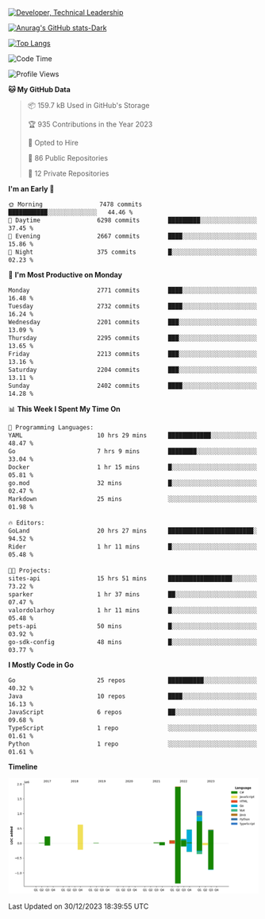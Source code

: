 <div>
  <a href="https://www.linkedin.com/in/arielpineiro/" target="_blank" rel="nofollow noopener noreferrer">
    <img src="https://img.shields.io/badge/-LinkedIn-%230077B5?style=for-the-badge&logo=linkedin&logoColor=white" alt="Developer, Technical Leadership" title="Ariel Piñeiro">
  </a>
</div>

[![Anurag's GitHub stats-Dark](https://github-readme-stats.vercel.app/api?username=arielsrv&show_icons=true&theme=dark#gh-dark-mode-only)](https://github.com/anuraghazra/github-readme-stats#gh-dark-mode-only)

[![Top Langs](https://github-readme-stats.vercel.app/api/top-langs/?username=arielsrv&layout=compact&langs_count=10&theme=dark#gh-dark-mode-only)](https://github.com/anuraghazra/github-readme-stats&theme=dark#gh-dark-mode-only)

<!--START_SECTION:waka-->
![Code Time](http://img.shields.io/badge/Code%20Time-405%20hrs%2039%20mins-blue)

![Profile Views](http://img.shields.io/badge/Profile%20Views-4-blue)

**🐱 My GitHub Data** 

> 📦 159.7 kB Used in GitHub's Storage 
 > 
> 🏆 935 Contributions in the Year 2023
 > 
> 💼 Opted to Hire
 > 
> 📜 86 Public Repositories 
 > 
> 🔑 12 Private Repositories 
 > 
**I'm an Early 🐤** 

```text
🌞 Morning                7478 commits        ███████████░░░░░░░░░░░░░░   44.46 % 
🌆 Daytime                6298 commits        █████████░░░░░░░░░░░░░░░░   37.45 % 
🌃 Evening                2667 commits        ████░░░░░░░░░░░░░░░░░░░░░   15.86 % 
🌙 Night                  375 commits         █░░░░░░░░░░░░░░░░░░░░░░░░   02.23 % 
```
📅 **I'm Most Productive on Monday** 

```text
Monday                   2771 commits        ████░░░░░░░░░░░░░░░░░░░░░   16.48 % 
Tuesday                  2732 commits        ████░░░░░░░░░░░░░░░░░░░░░   16.24 % 
Wednesday                2201 commits        ███░░░░░░░░░░░░░░░░░░░░░░   13.09 % 
Thursday                 2295 commits        ███░░░░░░░░░░░░░░░░░░░░░░   13.65 % 
Friday                   2213 commits        ███░░░░░░░░░░░░░░░░░░░░░░   13.16 % 
Saturday                 2204 commits        ███░░░░░░░░░░░░░░░░░░░░░░   13.11 % 
Sunday                   2402 commits        ████░░░░░░░░░░░░░░░░░░░░░   14.28 % 
```


📊 **This Week I Spent My Time On** 

```text
💬 Programming Languages: 
YAML                     10 hrs 29 mins      ████████████░░░░░░░░░░░░░   48.47 % 
Go                       7 hrs 9 mins        ████████░░░░░░░░░░░░░░░░░   33.04 % 
Docker                   1 hr 15 mins        █░░░░░░░░░░░░░░░░░░░░░░░░   05.81 % 
go.mod                   32 mins             █░░░░░░░░░░░░░░░░░░░░░░░░   02.47 % 
Markdown                 25 mins             ░░░░░░░░░░░░░░░░░░░░░░░░░   01.98 % 

🔥 Editors: 
GoLand                   20 hrs 27 mins      ████████████████████████░   94.52 % 
Rider                    1 hr 11 mins        █░░░░░░░░░░░░░░░░░░░░░░░░   05.48 % 

🐱‍💻 Projects: 
sites-api                15 hrs 51 mins      ██████████████████░░░░░░░   73.22 % 
sparker                  1 hr 37 mins        ██░░░░░░░░░░░░░░░░░░░░░░░   07.47 % 
valordolarhoy            1 hr 11 mins        █░░░░░░░░░░░░░░░░░░░░░░░░   05.48 % 
pets-api                 50 mins             █░░░░░░░░░░░░░░░░░░░░░░░░   03.92 % 
go-sdk-config            48 mins             █░░░░░░░░░░░░░░░░░░░░░░░░   03.77 % 
```

**I Mostly Code in Go** 

```text
Go                       25 repos            ██████████░░░░░░░░░░░░░░░   40.32 % 
Java                     10 repos            ████░░░░░░░░░░░░░░░░░░░░░   16.13 % 
JavaScript               6 repos             ██░░░░░░░░░░░░░░░░░░░░░░░   09.68 % 
TypeScript               1 repo              ░░░░░░░░░░░░░░░░░░░░░░░░░   01.61 % 
Python                   1 repo              ░░░░░░░░░░░░░░░░░░░░░░░░░   01.61 % 
```



**Timeline**

![Lines of Code chart](https://raw.githubusercontent.com/arielsrv/arielsrv/main/assets/bar_graph.png)


 Last Updated on 30/12/2023 18:39:55 UTC
<!--END_SECTION:waka-->
